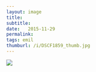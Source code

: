```yaml
---
layout: image
title: 
subtitle: 
date:   2015-11-29
permalink: 
tags: emil
thumburl: /i/DSCF1859_thumb.jpg
---
```

![]({{site.url}}/i/DSCF1859_thumb.jpg)
